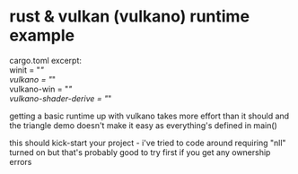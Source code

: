 # rust & vulkan (vulkano) runtime example

cargo.toml excerpt:<br/>
winit = "*"<br/>
vulkano = "*"<br/>
vulkano-win = "*"<br/>
vulkano-shader-derive = "*"<br/>


getting a basic runtime up with vulkano takes more effort than it should and the triangle demo doesn't make it easy as everything's defined in main()

this should kick-start your project - i've tried to code around requiring "nll" turned on but that's probably good to try first if you get any ownership errors
